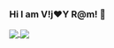 ### Hi I am V!j:heart:Y R@m! 👋

<a href="https://github-readme-stats.vercel.app/api?username=vijayrami&show_icons=true&theme=radical">
  <img align="center" src="https://github-readme-stats.vercel.app/api?username=vijayrami&show_icons=true&theme=radical" />
</a>
<a href="https://github.com/vijayrami">
  <img align="center" src="https://github-readme-stats.vercel.app/api/top-langs/?username=vijayrami" />
</a>

<!--
**vijayrami/vijayrami** is a ✨ _special_ ✨ repository because its `README.md` (this file) appears on your GitHub profile.

Here are some ideas to get you started:

- 🔭 I’m currently working on ...
- 🌱 I’m currently learning ...
- 👯 I’m looking to collaborate on ...
- 🤔 I’m looking for help with ...
- 💬 Ask me about ...
- 📫 How to reach me: ...
- 😄 Pronouns: ...
- ⚡ Fun fact: ...
-->
